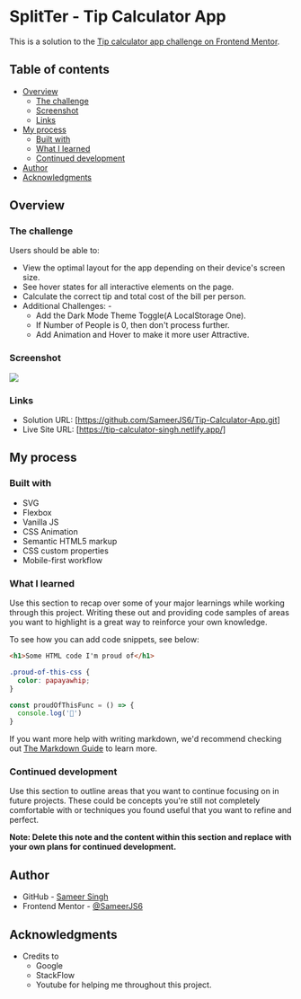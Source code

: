 # SplitTer - Tip Calculator App 

This is a solution to the [Tip calculator app challenge on Frontend Mentor](https://www.frontendmentor.io/challenges/tip-calculator-app-ugJNGbJUX).

## Table of contents

- [Overview](#overview)
  - [The challenge](#the-challenge)
  - [Screenshot](#screenshot)
  - [Links](#links)
- [My process](#my-process)
  - [Built with](#built-with)
  - [What I learned](#what-i-learned)
  - [Continued development](#continued-development)
- [Author](#author)
- [Acknowledgments](#acknowledgments)


## Overview

### The challenge

Users should be able to:

- View the optimal layout for the app depending on their device's screen size.
- See hover states for all interactive elements on the page.
- Calculate the correct tip and total cost of the bill per person.
- Additional Challenges: - 
   - Add the Dark Mode Theme Toggle(A LocalStorage One).
   - If Number of People is 0, then don't process further.
   - Add Animation and Hover to make it more user Attractive.

### Screenshot

![](./screenshot.jpg)


### Links

- Solution URL: [https://github.com/SameerJS6/Tip-Calculator-App.git]
- Live Site URL: [https://tip-calculator-singh.netlify.app/]

## My process

### Built with

- SVG
- Flexbox
- Vanilla JS
- CSS Animation
- Semantic HTML5 markup
- CSS custom properties
- Mobile-first workflow

### What I learned

Use this section to recap over some of your major learnings while working through this project. Writing these out and providing code samples of areas you want to highlight is a great way to reinforce your own knowledge.

To see how you can add code snippets, see below:

```html
<h1>Some HTML code I'm proud of</h1>
```
```css
.proud-of-this-css {
  color: papayawhip;
}
```
```js
const proudOfThisFunc = () => {
  console.log('🎉')
}
```

If you want more help with writing markdown, we'd recommend checking out [The Markdown Guide](https://www.markdownguide.org/) to learn more.



### Continued development

Use this section to outline areas that you want to continue focusing on in future projects. These could be concepts you're still not completely comfortable with or techniques you found useful that you want to refine and perfect.

**Note: Delete this note and the content within this section and replace with your own plans for continued development.**

## Author

- GitHub - [Sameer Singh](https://github.com/SameerJS6/Tip-Calculator-App.git)
- Frontend Mentor - [@SameerJS6](https://www.frontendmentor.io/profile/SameerJS6)

## Acknowledgments

- Credits to 
  - Google
  - StackFlow
  - Youtube 
for helping me throughout this project.
